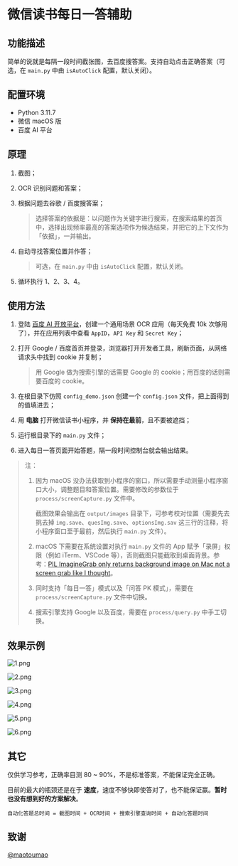 # 微信读书每日一答辅助

## 功能描述

简单的说就是每隔一段时间截张图，去百度搜答案。支持自动点击正确答案（可选，在 `main.py` 中由 `isAutoClick` 配置，默认关闭）。

## 配置环境

- Python 3.11.7
- 微信 macOS 版
- 百度 AI 平台

## 原理

1. 截图；

2. OCR 识别问题和答案；

3. 根据问题去谷歌 / 百度搜答案；

    > 选择答案的依据是：以问题作为关键字进行搜索，在搜索结果的首页中，选择出现频率最高的答案选项作为候选结果，并把它的上下文作为「依据」，一并输出。

4. 自动寻找答案位置并作答；

    > 可选，在 `main.py` 中由 `isAutoClick` 配置，默认关闭。

5. 循环执行 1、2、3、4。

## 使用方法

1. 登陆 [百度 AI 开放平台](https://console.bce.baidu.com/ai/#/ai/ocr/app/list)，创建一个通用场景 OCR 应用（每天免费 10k 次够用了），并在应用列表中查看 `AppID`，`API Key` 和 `Secret Key`；

2. 打开 Google / 百度首页并登录，浏览器打开开发者工具，刷新页面，从网络请求头中找到 cookie 并复制；

    > 用 Google 做为搜索引擎的话需要 Google 的 cookie；用百度的话则需要百度的 cookie。

3. 在根目录下仿照 `config_demo.json` 创建一个 `config.json` 文件，把上面得到的值填进去；

4. 用 **电脑** 打开微信读书小程序，并 **保持在最前**，且不要被遮挡；

5. 运行根目录下的 `main.py` 文件；

6. 进入每日一答页面开始答题，隔一段时间控制台就会输出结果。

> 注：
>
> 1. 因为 macOS 没办法获取到小程序的窗口，所以需要手动测量小程序窗口大小，调整题目和答案位置。需要修改的参数位于 `process/screenCapture.py` 文件中。
>
>     截图效果会输出在 `output/images` 目录下，可参考校对位置（需要先去挑去掉 `img.save`、`quesImg.save`、`optionsImg.sav` 这三行的注释，将小程序窗口至于最前，然后执行 `main.py` 文件）。
>
> 2. macOS 下需要在系统设置对执行 `main.py` 文件的 App 赋予「录屏」权限（例如 iTerm、VSCode 等），否则截图只能截取到桌面背景。参考：[PIL ImagineGrab only returns background image on Mac not a screen grab like I thought](https://stackoverflow.com/questions/67140184/pil-imaginegrab-only-returns-background-image-on-mac-not-a-screen-grab-like-i-th)。
>
> 3. 同时支持「每日一答」模式以及「问答 PK 模式」，需要在 `process/screenCapture.py` 文件中切换。
>
> 4. 搜索引擎支持 Google 以及百度，需要在 `process/query.py` 中手工切换。

## 效果示例

![1.png](./img/1.png)

![2.png](./img/2.png)

![3.png](./img/3.png)

![4.png](./img/4.png)

![5.png](./img/5.png)

![6.png](./img/6.png)

## 其它

仅供学习参考，正确率目测 80 ~ 90%，不是标准答案，不能保证完全正确。

目前的最大的瓶颈还是在于 **速度**，速度不够快即使答对了，也不能保证赢。**暂时也没有想到好的方案解决**。

```text
自动化答题总时间 = 截图时间 + OCR时间 + 搜索引擎查询时间 + 自动化答题时间
```

## 致谢
[@maotoumao](https://github.com/maotoumao)